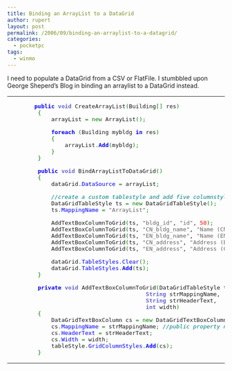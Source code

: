 ```yaml
---
title: Binding an ArrayList to a DataGrid
author: rupert
layout: post
permalink: /2006/09/binding-an-arraylist-to-a-datagrid/
categories:
  - pocketpc
tags:
  - winmo
---
```

I need to populate a DataGrid from a CSV or FlatFile. I stumbbled upon George Sheperd&#8217;s Blog in binding an arraylist to a DataGrid instead.

<div class="wp_syntax">
  <table>
    <tr>
      <td class="code">
        <pre class="csharp" style="font-family:monospace;">       <span style="color: #0600FF; font-weight: bold;">public</span> <span style="color: #6666cc; font-weight: bold;">void</span> CreateArrayList<span style="color: #008000;">&#40;</span>Building<span style="color: #008000;">&#91;</span><span style="color: #008000;">&#93;</span> res<span style="color: #008000;">&#41;</span>
        <span style="color: #008000;">&#123;</span>
            arrayList <span style="color: #008000;">=</span> <span style="color: #008000;">new</span> ArrayList<span style="color: #008000;">&#40;</span><span style="color: #008000;">&#41;</span><span style="color: #008000;">;</span>
&nbsp;
            <span style="color: #0600FF; font-weight: bold;">foreach</span> <span style="color: #008000;">&#40;</span>Building mybldg <span style="color: #0600FF; font-weight: bold;">in</span> res<span style="color: #008000;">&#41;</span>
            <span style="color: #008000;">&#123;</span>
                arrayList<span style="color: #008000;">.</span><span style="color: #0600FF; font-weight: bold;">Add</span><span style="color: #008000;">&#40;</span>mybldg<span style="color: #008000;">&#41;</span><span style="color: #008000;">;</span>
            <span style="color: #008000;">&#125;</span>
        <span style="color: #008000;">&#125;</span>
&nbsp;
        <span style="color: #0600FF; font-weight: bold;">public</span> <span style="color: #6666cc; font-weight: bold;">void</span> BindArrayListToDataGrid<span style="color: #008000;">&#40;</span><span style="color: #008000;">&#41;</span>
        <span style="color: #008000;">&#123;</span>
            dataGrid<span style="color: #008000;">.</span><span style="color: #0000FF;">DataSource</span> <span style="color: #008000;">=</span> arrayList<span style="color: #008000;">;</span>
&nbsp;
            <span style="color: #008080; font-style: italic;">//create a custom tablestyle and add five columnstyles</span>
            DataGridTableStyle ts <span style="color: #008000;">=</span> <span style="color: #008000;">new</span> DataGridTableStyle<span style="color: #008000;">&#40;</span><span style="color: #008000;">&#41;</span><span style="color: #008000;">;</span>
            ts<span style="color: #008000;">.</span><span style="color: #0000FF;">MappingName</span> <span style="color: #008000;">=</span> <span style="color: #666666;">"ArrayList"</span><span style="color: #008000;">;</span>
&nbsp;
            AddTextBoxColumnToGrid<span style="color: #008000;">&#40;</span>ts, <span style="color: #666666;">"bldg_id"</span>, <span style="color: #666666;">"id"</span>, <span style="color: #FF0000;">50</span><span style="color: #008000;">&#41;</span><span style="color: #008000;">;</span>
            AddTextBoxColumnToGrid<span style="color: #008000;">&#40;</span>ts, <span style="color: #666666;">"CN_bldg_name"</span>, <span style="color: #666666;">"Name (CN)"</span>, <span style="color: #FF0000;">50</span><span style="color: #008000;">&#41;</span><span style="color: #008000;">;</span>
            AddTextBoxColumnToGrid<span style="color: #008000;">&#40;</span>ts, <span style="color: #666666;">"EN_bldg_name"</span>, <span style="color: #666666;">"Name (EN)"</span>, <span style="color: #FF0000;">50</span><span style="color: #008000;">&#41;</span><span style="color: #008000;">;</span>
            AddTextBoxColumnToGrid<span style="color: #008000;">&#40;</span>ts, <span style="color: #666666;">"CN_address"</span>, <span style="color: #666666;">"Address (EN)"</span>, <span style="color: #FF0000;">50</span><span style="color: #008000;">&#41;</span><span style="color: #008000;">;</span>
            AddTextBoxColumnToGrid<span style="color: #008000;">&#40;</span>ts, <span style="color: #666666;">"EN_address"</span>, <span style="color: #666666;">"Address (CN)"</span>, <span style="color: #FF0000;">50</span><span style="color: #008000;">&#41;</span><span style="color: #008000;">;</span>
&nbsp;
            dataGrid<span style="color: #008000;">.</span><span style="color: #0000FF;">TableStyles</span><span style="color: #008000;">.</span><span style="color: #0000FF;">Clear</span><span style="color: #008000;">&#40;</span><span style="color: #008000;">&#41;</span><span style="color: #008000;">;</span>
            dataGrid<span style="color: #008000;">.</span><span style="color: #0000FF;">TableStyles</span><span style="color: #008000;">.</span><span style="color: #0600FF; font-weight: bold;">Add</span><span style="color: #008000;">&#40;</span>ts<span style="color: #008000;">&#41;</span><span style="color: #008000;">;</span>
        <span style="color: #008000;">&#125;</span>
&nbsp;
        <span style="color: #0600FF; font-weight: bold;">private</span> <span style="color: #6666cc; font-weight: bold;">void</span> AddTextBoxColumnToGrid<span style="color: #008000;">&#40;</span>DataGridTableStyle tableStyle,
                                        <span style="color: #6666cc; font-weight: bold;">String</span> strMappingName,
                                        <span style="color: #6666cc; font-weight: bold;">String</span> strHeaderText,
                                        <span style="color: #6666cc; font-weight: bold;">int</span> width<span style="color: #008000;">&#41;</span>
        <span style="color: #008000;">&#123;</span>
            DataGridTextBoxColumn cs <span style="color: #008000;">=</span> <span style="color: #008000;">new</span> DataGridTextBoxColumn<span style="color: #008000;">&#40;</span><span style="color: #008000;">&#41;</span><span style="color: #008000;">;</span>
            cs<span style="color: #008000;">.</span><span style="color: #0000FF;">MappingName</span> <span style="color: #008000;">=</span> strMappingName<span style="color: #008000;">;</span> <span style="color: #008080; font-style: italic;">//public property name</span>
            cs<span style="color: #008000;">.</span><span style="color: #0000FF;">HeaderText</span> <span style="color: #008000;">=</span> strHeaderText<span style="color: #008000;">;</span>
            cs<span style="color: #008000;">.</span><span style="color: #0000FF;">Width</span> <span style="color: #008000;">=</span> width<span style="color: #008000;">;</span>
            tableStyle<span style="color: #008000;">.</span><span style="color: #0000FF;">GridColumnStyles</span><span style="color: #008000;">.</span><span style="color: #0600FF; font-weight: bold;">Add</span><span style="color: #008000;">&#40;</span>cs<span style="color: #008000;">&#41;</span><span style="color: #008000;">;</span>
        <span style="color: #008000;">&#125;</span></pre>
      </td>
    </tr>
  </table>
</div>